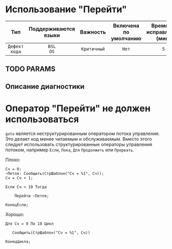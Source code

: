 # Использование "Перейти"

| Тип | Поддерживаются<br/>языки | Важность | Включена<br/>по умолчанию | Время на<br/>исправление (мин) | Тэги |
| :-: | :-: | :-: | :-: | :-: | :-: |
| `Дефект кода` | `BSL`<br/>`OS` | `Критичный` | `Нет` | `5` | `standard`<br/>`badpractice` |


## TODO PARAMS

## Описание диагностики

# Оператор "Перейти" не должен использоваться

```goto``` является неструктурированным оператором потока управления. Это делает код менее читаемым и обслуживаемым.
Вместо этого следует использовать структурированные операторы управления потоком, например
```Если```, ```Пока```, ```Для``` ```Продолжить``` или ```Прервать```.

Плохо:
```bsl
Сч = 0;
~Петля: Сообщить(СтрШаблон("Сч = %1", Сч));
Сч = Сч + 1;

Если Сч < 10 Тогда

    Перейти ~Петля;

КонецЕсли;
```

Хорошо:
```bsl
Для Сч = 0 По 10 Цикл

   Сообщить(СтрШаблон("Сч = %1", Сч))

КонецЦикла;
```

